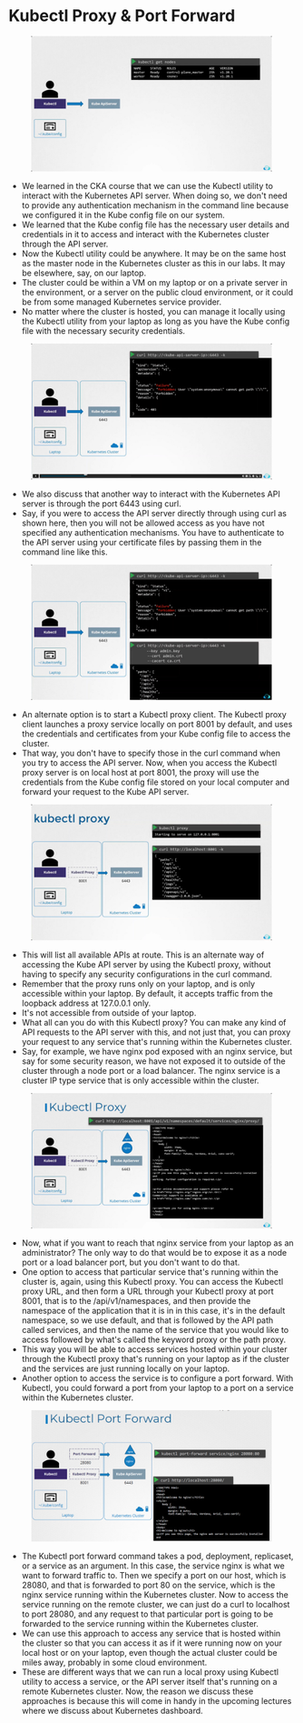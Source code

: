 # Kubectl Proxy & Port Forward

<figure><img src="../.gitbook/assets/image (2) (1) (1) (1) (1) (1) (1) (1).png" alt=""><figcaption></figcaption></figure>

* We learned in the CKA course that we can use the Kubectl utility to interact with the Kubernetes API server. When doing so, we don't need to provide any authentication mechanism in the command line because we configured it in the Kube config file on our system.
* We learned that the Kube config file has the necessary user details and credentials in it to access and interact with the Kubernetes cluster through the API server.&#x20;
* Now the Kubectl utility could be anywhere. It may be on the same host as the master node in the Kubernetes cluster as this in our labs. It may be elsewhere, say, on our laptop.&#x20;
* The cluster could be within a VM on my laptop or on a private server in the environment, or a server on the public cloud environment, or it could be from some managed Kubernetes service provider.
* No matter where the cluster is hosted, you can manage it locally using the Kubectl utility from your laptop as long as you have the Kube config file with the necessary security credentials.

<figure><img src="../.gitbook/assets/image (1) (1) (1) (1) (1) (1) (1) (1) (1).png" alt=""><figcaption></figcaption></figure>

* We also discuss that another way to interact with the Kubernetes API server is through the port 6443 using curl.
* Say, if you were to access the API server directly through using curl as shown here, then you will not be allowed access as you have not specified any authentication mechanisms. You have to authenticate to the API server using your certificate files by passing them in the command line like this.

<figure><img src="../.gitbook/assets/image (2) (1) (1) (1) (1) (1) (1) (1) (1).png" alt=""><figcaption></figcaption></figure>

* An alternate option is to start a Kubectl proxy client. The Kubectl proxy client launches a proxy service locally on port 8001 by default, and uses the credentials and certificates from your Kube config file to access the cluster.
* That way, you don't have to specify those in the curl command when you try to access the API server. Now, when you access the Kubectl proxy server is on local host at port 8001, the proxy will use the credentials from the Kube config file stored on your local computer and forward your request to the Kube API server.

<figure><img src="../.gitbook/assets/image (3) (1) (1) (1) (1) (1) (1) (1).png" alt=""><figcaption></figcaption></figure>

* This will list all available APIs at route. This is an alternate way of accessing the Kube API server by using the Kubectl proxy, without having to specify any security configurations in the curl command.
* Remember that the proxy runs only on your laptop, and is only accessible within your laptop. By default, it accepts traffic from the loopback address at 127.0.0.1 only.&#x20;
* It's not accessible from outside of your laptop.
* What all can you do with this Kubectl proxy? You can make any kind of API requests to the API server with this, and not just that, you can proxy your request to any service that's running within the Kubernetes cluster.
* Say, for example, we have nginx pod exposed with an nginx service, but say for some security reason, we have not exposed it to outside of the cluster through a node port or a load balancer. The nginx service is a cluster IP type service that is only accessible within the cluster.

<figure><img src="../.gitbook/assets/image (5) (1) (1) (1) (1) (1).png" alt=""><figcaption></figcaption></figure>

* Now, what if you want to reach that nginx service from your laptop as an administrator? The only way to do that would be to expose it as a node port or a load balancer port, but you don't want to do that.
* &#x20;One option to access that particular service that's running within the cluster is, again, using this Kubectl proxy. You can access the Kubectl proxy URL, and then form a URL through your Kubectl proxy at port 8001, that is to the /api/v1/namespaces, and then provide the namespace of the application that it is in in this case, it's in the default namespace, so we use default, and that is followed by the API path called services, and then the name of the service that you would like to access followed by what's called the keyword proxy or the path proxy.
* This way you will be able to access services hosted within your cluster through the Kubectl proxy that's running on your laptop as if the cluster and the services are just running locally on your laptop.
* Another option to access the service is to configure a port forward. With Kubectl, you could forward a port from your laptop to a port on a service within the Kubernetes cluster.

<figure><img src="../.gitbook/assets/image (6) (1) (1) (1) (1).png" alt=""><figcaption></figcaption></figure>

* The Kubectl port forward command takes a pod, deployment, replicaset, or a service as an argument. In this case, the service nginx is what we want to forward traffic to. Then we specify a port on our host, which is 28080, and that is forwarded to port 80 on the service, which is the nginx service running within the Kubernetes cluster. Now to access the service running on the remote cluster, we can just do a curl to localhost to port 28080, and any request to that particular port is going to be forwarded to the service running within the Kubernetes cluster.&#x20;
* We can use this approach to access any service that is hosted within the cluster so that you can access it as if it were running now on your local host or on your laptop, even though the actual cluster could be miles away, probably in some cloud environment.
* These are different ways that we can run a local proxy using Kubectl utility to access a service, or the API server itself that's running on a remote Kubernetes cluster. Now, the reason we discuss these approaches is because this will come in handy in the upcoming lectures where we discuss about Kubernetes dashboard.
